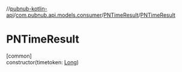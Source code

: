 //[pubnub-kotlin-api](../../../index.md)/[com.pubnub.api.models.consumer](../index.md)/[PNTimeResult](index.md)/[PNTimeResult](-p-n-time-result.md)

# PNTimeResult

[common]\
constructor(timetoken: [Long](https://kotlinlang.org/api/latest/jvm/stdlib/kotlin/-long/index.html))
